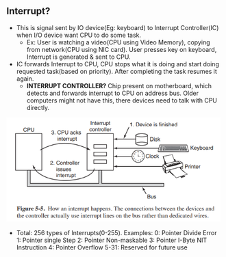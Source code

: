 ## Interrupt?
- This is signal sent by IO device(Eg: keyboard) to Interrupt Controller(IC) when I/O device want CPU to do some task. 
  - Ex: User is watching a video(CPU using Video Memory), copying from network(CPU using NIC card). User presses key on keyboard, Interrupt is generated & sent to CPU.
- IC forwards Interrupt to CPU, CPU stops what it is doing and start doing requested task(based on priority). After completing the task resumes it again.
  - **INTERRUPT CONTROLLER?** Chip present on motherboard, which detects and forwards interrupt to CPU on address bus. Older computers might not have this, there devices need to talk with CPU directly.

<img src="./interrupt.PNG" width=500 />

- Total: 256 types of Interrupts(0-255). Examples: 0: Pointer Divide Error    1: Pointer single Step    2: Pointer Non-maskable    3: Pointer I-Byte NIT Instruction    4: Pointer Overflow    5-31: Reserved for future use
